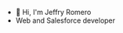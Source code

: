 - 👋 Hi, I'm Jeffry Romero
- Web and Salesforce developer

<!---
jeffryromero-atp/jeffryromero-atp is a ✨ special ✨ repository because its `README.md` (this file) appears on your GitHub profile.
You can click the Preview link to take a look at your changes.
--->
